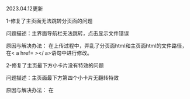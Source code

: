 2023.04.12更新

1-修复了主页面无法跳转分页面的问题

问题描述：主界面导航栏无法跳转，点击显示文件错误

原因与解决办法：
在上传过程中，弄乱了分页面html和主页面html的文件路径，在< a href= ></ a>语句中进行修改。

2-修复了主页最下方小卡片没有特效的问题

问题描述：主页面最下方第四个小卡片无翻转特效

原因与解决办法：
在<script>类中添加js代码，可实现卡片的翻转特效。

3-修复了分页面文件中container类定义冲突的若干问题

问题描述：修复分页面跳转后，导航栏显示错乱，边框过大，影响美观

原因与解决办法：
导航栏边框类container类（定义在assert.css中）与定义在style.css中的container类冲突，由于分页面未用到style文件中的container类，因此将其注释掉，即可恢复正常

4-修复了分页面导航栏没有下拉，错乱显示的问题

问题描述：分页面导航栏无下拉，无法跳转其他界面

原因与解决办法：在代码后方添加js代码实现下拉动画操作

2023-4-16更新
1、修补了下方小卡片的展示效果
2、加入了footer预留位为之后加入网页介绍和合作伙伴做准备
3、分页中导航栏的移动加入顺滑效果
4、修复一部分边缘溢出问题
5、主页采用漫画展示的风格
  
2023-4-19更新
  细节优化：
1.分页面增加了翻页特效；
2.优化了JS和CSS文件的结构；
3.优化了主页小卡片。

2023-4-22更新
1、修复了翻页书的显示问题
2、新增了垂直滑动展示模块（内容未定）
